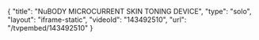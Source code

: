 {
    "title": "NuBODY MICROCURRENT SKIN TONING DEVICE",
    "type": "solo",
    "layout": "iframe-static",
    "videoId": "143492510",
    "url": "\/tvpembed\/143492510"
}